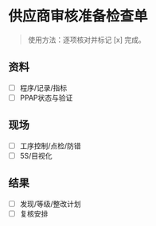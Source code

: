 # 供应商审核准备检查单

> 使用方法：逐项核对并标记 [x] 完成。

## 资料

- [ ] 程序/记录/指标
- [ ] PPAP状态与验证

## 现场

- [ ] 工序控制/点检/防错
- [ ] 5S/目视化

## 结果

- [ ] 发现/等级/整改计划
- [ ] 复核安排
